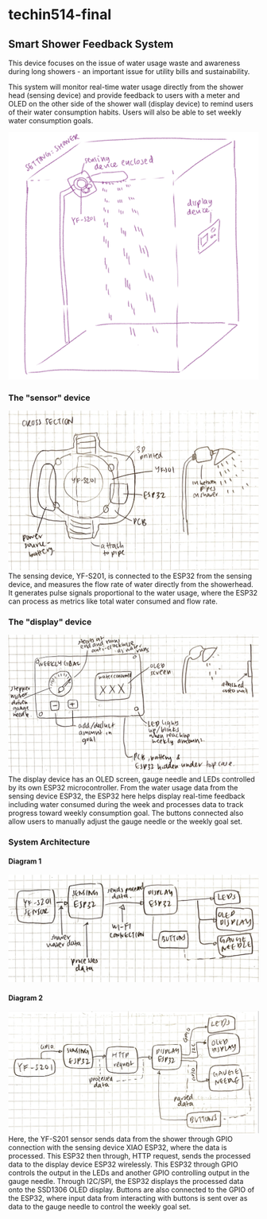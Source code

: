 # techin514-final
## Smart Shower Feedback System

This device focuses on the issue of water usage waste and awareness during long showers - an important issue for utility bills and sustainability.

This system will monitor real-time water usage directly from the shower head (sensing device) and provide feedback to users with a meter and OLED on the other side of the shower wall (display device) to remind users of their water consumption habits. Users will also be able to set weekly water consumption goals.

![image](https://github.com/marjyang/techin514-final/blob/main/images/General%20sketch.png)

### The "sensor" device
![image](https://github.com/marjyang/techin514-final/blob/main/images/sensing_device.JPG)
The sensing device, YF-S201, is connected to the ESP32 from the sensing device, and measures the flow rate of water directly from the showerhead. It generates pulse signals proportional to the water usage, where the ESP32 can process as metrics like total water consumed and flow rate. 

### The "display" device
![image](https://github.com/marjyang/techin514-final/blob/main/images/display_device.JPG)
The display device has an OLED screen, gauge needle and LEDs controlled by its own ESP32 microcontroller. From the water usage data from the sensing device ESP32, the ESP32 here helps display real-time feedback including water consumed during the week and processes data to track progress toward weekly consumption goal. The buttons connected also allow users to manually adjust the gauge needle or the weekly goal set.

### System Architecture
#### Diagram 1
![image](https://github.com/marjyang/techin514-final/blob/main/images/diagram1.JPG)

#### Diagram 2
![image](https://github.com/marjyang/techin514-final/blob/main/images/diagram2.JPG)
Here, the YF-S201 sensor sends data from the shower through GPIO connection with the sensing device XIAO ESP32, where the data is processed. This ESP32 then through, HTTP request, sends the processed data to the display device ESP32 wirelessly. This ESP32 through GPIO controls the output in the LEDs and another GPIO controlling output in the gauge needle. Through I2C/SPI, the ESP32 displays the processed data onto the SSD1306 OLED display. Buttons are also connected to the GPIO of the ESP32, where input data from interacting with buttons is sent over as data to the gauge needle to control the weekly goal set.
